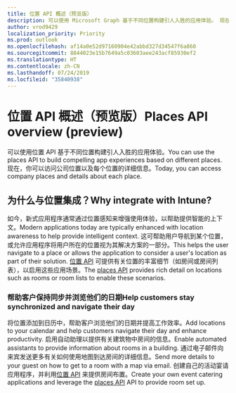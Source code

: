 ```yaml
---
title: 位置 API 概述（预览版）
description: 可以使用 Microsoft Graph 基于不同位置构建引人入胜的应用体验。 现在，你可以访问公司位置以及每个位置的详细信息。
author: vrod9429
localization_priority: Priority
ms.prod: outlook
ms.openlocfilehash: af14a0e52d97160904e42abbd327d34547f6a860
ms.sourcegitcommit: 8844023e15b7649a5c03603aee243acf85930ef2
ms.translationtype: HT
ms.contentlocale: zh-CN
ms.lasthandoff: 07/24/2019
ms.locfileid: "35840938"
---
```

# <a name="places-api-overview-preview"></a><span data-ttu-id="e22fd-104">位置 API 概述（预览版）</span><span class="sxs-lookup"><span data-stu-id="e22fd-104">Places API overview (preview)</span></span>

<span data-ttu-id="e22fd-105">可以使用位置 API 基于不同位置构建引人入胜的应用体验。</span><span class="sxs-lookup"><span data-stu-id="e22fd-105">You can use the places API to build compelling app experiences based on different places.</span></span> <span data-ttu-id="e22fd-106">现在，你可以访问公司位置以及每个位置的详细信息。</span><span class="sxs-lookup"><span data-stu-id="e22fd-106">Today, you can access company places and details about each place.</span></span>

<!-- markdownlint-disable MD026 -->
## <a name="why-integrate-with-places"></a><span data-ttu-id="e22fd-107">为什么与位置集成？</span><span class="sxs-lookup"><span data-stu-id="e22fd-107">Why integrate with Intune?</span></span>
<!-- markdownlint-enable MD026 -->

<span data-ttu-id="e22fd-108">如今，新式应用程序通常通过位置感知来增强使用体验，以帮助提供智能的上下文。</span><span class="sxs-lookup"><span data-stu-id="e22fd-108">Modern applications today are typically enhanced with location awareness to help provide intelligent context.</span></span> <span data-ttu-id="e22fd-109">这可帮助用户导航到某个位置，或允许应用程序将用户所在的位置视为其解决方案的一部分。</span><span class="sxs-lookup"><span data-stu-id="e22fd-109">This helps the user navigate to a place or allows the application to consider a user's location as part of their solution.</span></span> <span data-ttu-id="e22fd-110">[位置 API](/graph/api/resources/place?view=graph-rest-beta) 可提供有关位置的丰富细节（如房间或房间列表），以启用这些应用场景。</span><span class="sxs-lookup"><span data-stu-id="e22fd-110">The [places API](/graph/api/resources/place?view=graph-rest-beta) provides rich detail on locations such as rooms or room lists to enable these scenarios.</span></span>

### <a name="help-customers-stay-synchronized-and-navigate-their-day"></a><span data-ttu-id="e22fd-111">帮助客户保持同步并浏览他们的日期</span><span class="sxs-lookup"><span data-stu-id="e22fd-111">Help customers stay synchronized and navigate their day</span></span>

<span data-ttu-id="e22fd-112">将位置添加到日历中，帮助客户浏览他们的日期并提高工作效率。</span><span class="sxs-lookup"><span data-stu-id="e22fd-112">Add locations to your calendar and help customers navigate their day and enhance productivity.</span></span> <span data-ttu-id="e22fd-113">启用自动助理以提供有关建筑物中房间的信息。</span><span class="sxs-lookup"><span data-stu-id="e22fd-113">Enable automated assistants to provide information about rooms in a building.</span></span> <span data-ttu-id="e22fd-114">通过电子邮件向来宾发送更多有关如何使用地图到达房间的详细信息。</span><span class="sxs-lookup"><span data-stu-id="e22fd-114">Send more details to your guest on how to get to a room with a map via email.</span></span> <span data-ttu-id="e22fd-115">创建自己的活动宴请应用程序，并利用[位置 API](/graph/api/resources/place?view=graph-rest-beta) 来提供房间布置。</span><span class="sxs-lookup"><span data-stu-id="e22fd-115">Create your own event catering applications and leverage the [places API](/graph/api/resources/place?view=graph-rest-beta) API to provide room set up.</span></span>



